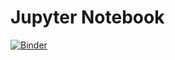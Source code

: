 # Jupyter Notebook

[![Binder](https://mybinder.org/badge_logo.svg)](https://mybinder.org/v2/gh/D4V1DG88/Test/HEAD)

